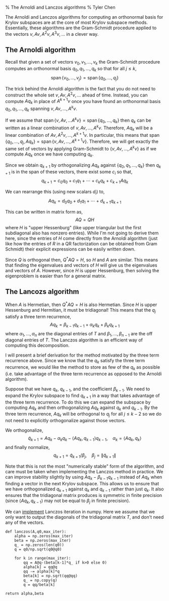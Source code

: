 % The Arnoldi and Lanczos algorithms
% Tyler Chen

The Arnoldi and Lanczos algorithms for computing an orthonormal basis for Krylov subspaces are at the core of most Krylov subspace methods.
Essentially, these algorithms are the Gram-Schmidt procedure applied to the vectors $v,Av,A^2v,A^3v,\ldots$ in a clever way.

## The Arnoldi algorithm

Recall that given a set of vectors $v_0,v_1,\ldots, v_k$ the Gram-Schmidt procedure computes an orthonormal basis $q_0,q_1,\ldots,q_k$ so that for all $j\leq k$,
$$
\operatorname{span}\{v_0,\ldots,v_j\} = \operatorname{span}\{q_0,\ldots,q_j\}
$$

The trick behind the Arnoldi algorithm is the fact that you do not need to construct the whole set $v,Av,A^2v,\ldots$ ahead of time.
Instead, you can compute $Aq_{k}$ in place of $A^{k+1}v$ once you have found an orthonormal basis $q_0,q_1,\ldots,q_k$ spanning $v,Av,\ldots, A^k v$. 

If we assume that $\operatorname{span}\{v,Av,\ldots A^k v\}= \operatorname{span}\{q_0,\ldots, q_k\}$ then $q_k$ can be written as a linear combination of $v,Av,\ldots, A^k v$.
Therefore, $Aq_k$ will be a linear combination of $Av,A^2v,\ldots,A^{k+1}v$.
In particular, this means that $\operatorname{span}\{q_0,\ldots,q_j,Aq_k\} = \operatorname{span}\{v,Av,\ldots,A^{k+1}v\}$.
Therefore, we will get exactly the same set of vectors by applying Gram-Schmidt to $\{v,Av,\ldots,A^kv\}$ as if we compute $Aq_k$ once we have computing $q_k$.

Since we obtain $q_{k+1}$ by orthogonalizing $Aq_k$ against $\{q_0,q_1,\ldots,q_k\}$ then $q_{k+1}$ is in the span of these vectors, there exist some $c_i$ so that,
$$
q_{k+1} = c_0 q_0 + c_1 q_1 + \cdots + c_k q_k + c_{k+1}Aq_k
$$

We can rearrange this (using new scalars $d_i$) to,
$$
Aq_k = d_0q_0 + d_1q_1 + \cdots + d_{k+1} q_{k+1}
$$

This can be written in matrix form as,
$$
AQ = QH
$$
where $H$ is "upper Hessenburg" (like upper triangular but the first subdiagonal also has nonzero entries).
While I'm not going to derive them here, since the entries of $H$ come directly from the Arnoldi algorithm (just like how the entries of $R$ in a QR factorization can be obtained from Gram Schmidt) their explicit expressions can be easily written down.

Since $Q$ is orthogonal then, $Q^*AQ = H$, so $H$ and $A$ are similar.
This means that finding the eigenvalues and vectors of $H$ will give us the eigenvalues and vectors of $A$.
However, since $H$ is upper Hessenburg, then solving the eigenproblem is easier than for a general matrix.


## The Lancozs algorithm
When $A$ is Hermetian, then $Q^*AQ = H$ is also Hermetian.
Since $H$ is upper Hessenburg and Hermitian, it must be tridiagonal! This means that the $q_j$ satisfy a three term recurrence,
$$
Aq_k = \beta_{k-1} q_{k-1} + \alpha_k q_k + \beta_k q_{k+1}
$$
where $\alpha_1,\ldots,\alpha_n$ are the diagonal entries of $T$ and $\beta_1,\ldots,\beta_{n-1}$ are the off diagonal entries of $T$.
The Lanczos algorithm is an efficient way of computing this decomposition.

I will present a brief derivation for the method motivated by the three term recurrence above.
Since we know that the $q_k$ satisfy the three term recurrence, we would like the method to store as few of the $q_k$ as possible (i.e.
take advantage of the three term recurrence as opposed to the Arnoldi algorithm).

Suppose that we have $q_k$, $q_{k-1}$, and the coefficient $\beta_{k-1}$.
We need to expand the Krylov subspace to find $q_{k+1}$ in a way that takes advantage of the three term recurrence.
To do this we can expand the subspace by computing $Aq_k$ and then orthogonalizing $Aq_k$ against $q_k$ and $q_{k-1}$.
By the three term recurrence, $Aq_k$ will be orthogonal to $q_j$ for all $j\leq k-2$ so we do not need to explicitly orthogonalize against those vectors.

We orthogonalize, 
$$
\tilde{q}_{k+1} = Aq_k - \alpha_k q_k - \langle Aq_k, q_{k-1} \rangle q_{k-1}, ~~~~ 
\alpha_{k} = \langle A q_k, q_k \rangle
$$
and finally normalize,
$$
q_{k+1} = \tilde{q}_{k+1} / \beta_j, ~~~~ \beta_j = \|\tilde{q}_{k+1}\|
$$

Note that this is not the most "numerically stable" form of the algorithm, and care must be taken when implementing the Lanczos method in practice.
We can improve stability slightly by using $Aq_k - \beta_{k-1} q_{k-1}$ instead of $Aq_k$ when finding a vector in the next Krylov subspace.
This allows us to ensure that we have orthogonalized $q_{k+1}$ against $q_k$ and $q_{k-1}$ rather than just $q_k$.
It also ensures that the tridiagonal matrix produces is symmetric in finite precision (since $\langle Aq_k,q_{k-1}\rangle$ may not be equal to $\beta_j$ in finite precision).

We can [implement](./lanczos.py) Lanczos iteration in numpy.
Here we assume that we only want to output the diagonals of the tridiagonal matrix $T$, and don't need any of the vectors.

    def lanczos(A,q0,max_iter):
        alpha = np.zeros(max_iter)
        beta = np.zeros(max_iter)
        q_ = np.zeros(len(q0))
        q = q0/np.sqrt(q0@q0)

        for k in range(max_iter):
            qq = A@q-(beta[k-1]*q_ if k>0 else 0)
            alpha[k] = qq@q
            qq -= alpha[k]*q
            beta[k] = np.sqrt(qq@qq)
            q_ = np.copy(q)
            q = qq/beta[k]

    return alpha,beta
